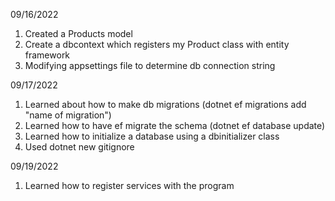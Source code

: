 09/16/2022

1. Created a Products model
2. Create a dbcontext which registers my Product class with entity framework
3. Modifying appsettings file to determine db connection string

09/17/2022

1. Learned about how to make db migrations (dotnet ef migrations add "name of migration")
2. Learned how to have ef migrate the schema (dotnet ef database update)
3. Learned how to initialize a database using a dbinitializer class
4. Used dotnet new gitignore

09/19/2022

1. Learned how to register services with the program
